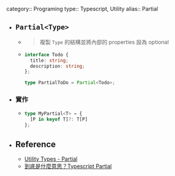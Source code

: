 category:: Programing
type:: Typescript, Utility
alias:: Partial

- ## `Partial<Type>`
	- > 複製 `Type` 的結構並將內部的 properties 設為 optional
	- ```typescript
	  interface Todo {
	    title: string;
	    description: string;
	  };
	  
	  type PartialToDo = Partial<Todo>;
	  ```
- ### 實作
	- ```typescript
	  type MyPartial<T> = {
	    [P in keyof T]?: T[P]
	  };
	  ```
- ## Reference
	- [Utility Types - Partial](https://www.typescriptlang.org/docs/handbook/utility-types.html#partialtype)
	- [到底是什麼意思？Typescript Partial<Type>](https://ithelp.ithome.com.tw/articles/10273198?sc=rss.iron)